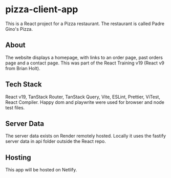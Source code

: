 # pizza-client-app

This is a React project for a Pizza restaurant. The restaurant is called Padre Gino's Pizza.

## About

The website displays a homepage, with links to an order page, past orders page and a contact page. This was part of the React Training v19 (React v9 from Brian Holt).

## Tech Stack

React v19, TanStack Router, TanStack Query, Vite, ESLint, Prettier, ViTest, React Compiler. Happy dom and playwrite were used for browser and node test files.

## Server Data

The server data exists on Render remotely hosted. Locally it uses the fastify server data in api folder outside the React repo.

## Hosting

This app will be hosted on Netlify.

